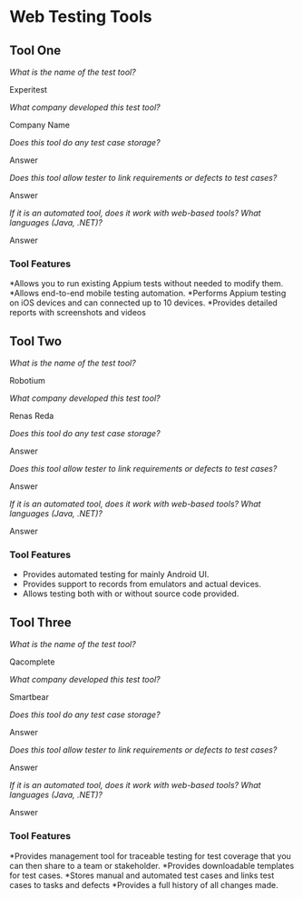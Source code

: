 # Web Testing Tools

## Tool One

_What is the name of the test tool?_ 

Experitest

_What company developed this test tool?_ 

Company Name

_Does this tool do any test case storage?_ 

Answer

_Does this tool allow tester to link requirements or defects to test cases?_ 

Answer

_If it is an automated tool, does it work with web-based tools? What languages (Java, .NET)?_ 

Answer

### Tool Features
*Allows you to run existing Appium tests without needed to modify them.
*Allows end-to-end mobile testing automation.
*Performs Appium testing on iOS devices and can connected up to 10 devices.
*Provides detailed reports with screenshots and videos


## Tool Two

_What is the name of the test tool?_ 

Robotium

_What company developed this test tool?_ 

Renas Reda

_Does this tool do any test case storage?_ 

Answer

_Does this tool allow tester to link requirements or defects to test cases?_ 

Answer

_If it is an automated tool, does it work with web-based tools? What languages (Java, .NET)?_ 

Answer

### Tool Features
* Provides automated testing for mainly Android UI.
* Provides support to records from emulators and actual devices.
* Allows testing both with or without source code provided.


## Tool Three

_What is the name of the test tool?_ 

Qacomplete

_What company developed this test tool?_ 

Smartbear

_Does this tool do any test case storage?_ 

Answer

_Does this tool allow tester to link requirements or defects to test cases?_ 

Answer

_If it is an automated tool, does it work with web-based tools? What languages (Java, .NET)?_ 

Answer

### Tool Features
*Provides management tool for traceable testing for test coverage that you can then share to a team or stakeholder. 
*Provides downloadable templates for test cases.
*Stores manual and automated test cases and links test cases to tasks and defects
*Provides a full history of all changes made. 
